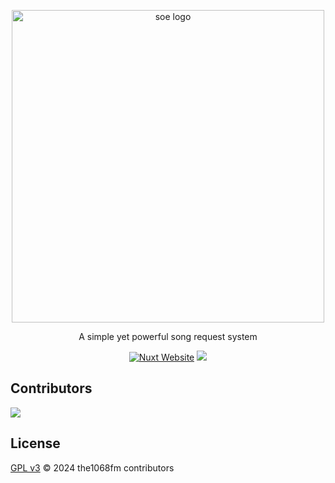 <p align="center">
  <a href="https://syzsgbz.dynv6.net/" target="_blank" rel="noopener noreferrer">
    <img width="500" src="./public/favicon.ico" alt="soe logo">
  </a>
</p>

<p align="center">
A simple yet powerful song request system
</p>

<p align="center">
  <a href="https://nuxt.com"><img src="https://img.shields.io/badge/Built%20With%20Nuxt-18181B?logo=nuxt.js" alt="Nuxt Website"></a>
  <img src="https://img.shields.io/github/stars/ljk743121/the1068fm">
</p>

## Contributors

<a href="https://github.com/ljk743121/the1068fm/graphs/contributors">
  <img src="https://contrib.rocks/image?repo=ljk743121/the1068fm" />
</a>

## License

[GPL v3](./LICENSE) &copy; 2024 the1068fm contributors
